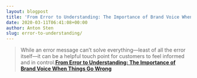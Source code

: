 ```yaml
---
layout: blogpost
title: 'From Error to Understanding: The Importance of Brand Voice When Things Go Wrong'
date: 2020-03-11T06:41:08+00:00
author: Anton Sten
slug: error-to-understanding/
---
```


>While an error message can’t solve everything—least of all the error itself—it can be a helpful touch point for customers to feel informed and in control.**[From Error to Understanding: The Importance of Brand Voice When Things Go Wrong](https://www.linkedin.com/pulse/from-error-understanding-importance-brand-voice-when-things-ferber/)**
